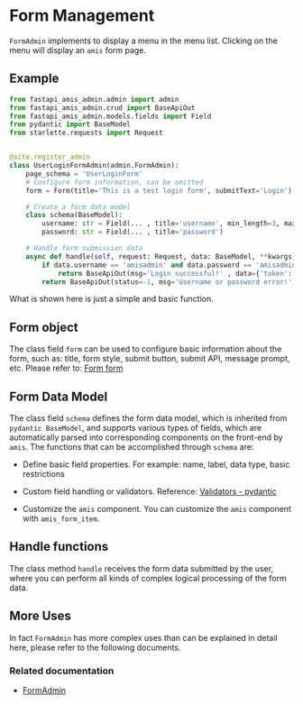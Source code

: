 # Form Management

`FormAdmin` implements to display a menu in the menu list. Clicking on the menu will display an `amis` form page.

## Example

```python
from fastapi_amis_admin.admin import admin
from fastapi_amis_admin.crud import BaseApiOut
from fastapi_amis_admin.models.fields import Field
from pydantic import BaseModel
from starlette.requests import Request


@site.register_admin
class UserLoginFormAdmin(admin.FormAdmin):
    page_schema = 'UserLoginForm'
    # Configure form information, can be omitted
    form = Form(title='This is a test login form', submitText='Login')

    # Create a form data model
    class schema(BaseModel):
        username: str = Field(... , title='username', min_length=3, max_length=30)
        password: str = Field(... , title='password')

    # Handle form submission data
    async def handle(self, request: Request, data: BaseModel, **kwargs) -> BaseApiOut[Any]:
        if data.username == 'amisadmin' and data.password == 'amisadmin':
            return BaseApiOut(msg='Login successful!' , data={'token': 'xxxxxxx'})
        return BaseApiOut(status=-1, msg='Username or password error!')
```

What is shown here is just a simple and basic function.

## Form object

The class field `form` can be used to configure basic information about the form, such as: title, form style, submit button, submit API, message prompt, etc. Please refer to: [Form form](https://baidu.gitee.io/amis/zh-CN/components/form/index)

## Form Data Model

The class field `schema` defines the form data model, which is inherited from `pydantic BaseModel`, and supports various types of fields, which are automatically parsed into corresponding components on the front-end by `amis`. The functions that can be accomplished through `schema` are:

- Define basic field properties. For example: name, label, data type, basic restrictions
- Custom field handling or validators. Reference: [Validators - pydantic](https://pydantic-docs.helpmanual.io/usage/validators/)

- Customize the `amis` component. You can customize the `amis` component with `amis_form_item`.

## Handle functions

The class method `handle` receives the form data submitted by the user, where you can perform all kinds of complex logical processing of the form data.

## More Uses

In fact `FormAdmin` has more complex uses than can be explained in detail here, please refer to the following documents.

### Related documentation

- [FormAdmin](/amis_admin/FormAdmin/)
